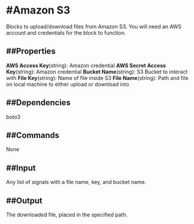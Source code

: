 #Amazon S3
===========

Blocks to upload/download files from Amazon S3.  You will need an AWS account
and credentials for the block to function.

##Properties
--------------
**AWS Access Key**(string): Amazon credential
**AWS Secret Access Key**(string): Amazon credential
**Bucket Name**(string): S3 Bucket to interact with
**File Key**(string): Name of file inside S3
**File Name**(string): Path and file on local machine to either upload or download
into

##Dependencies
----------------
boto3

##Commands
----------------
None

##Input
-------
Any list of signals with a file name, key, and bucket name.

##Output
---------
The downloaded file, placed in the specified path.